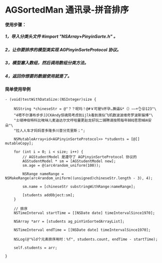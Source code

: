 # AGSortedMan 通讯录-拼音排序

#### 使用步骤：
##### 1，导入分类头文件 #import "NSArray+PinyinSorte.h" 。
##### 2，让你要排序的模型类实现 AGPinyinSorteProtocol 协议。
##### 3，模型塞入数组，然后调用数组分类方法。
##### 4，返回你想要的数据使用就是了。

#### 简单使用举例

```oc
- (void)testWithDataSize:(NSInteger)size {
    
    NSString *chineseStr = @"？？呢吗！@#￥可是%怀孕…撕逼&*（）——+👌😝123"\
    "4嗯不尔瀑布步步JJCKAndy惊魂局考虑到ijlk看到类似飞机数波波维奇罗波斯猫博"\
    "士啵神伯特科比唉味儿麦迪达尔文哼哈量更赵龙好玩二铺聘请按照每年BBQ思思NBA安朵"\
    "拉人人车才妈妈普多隆多川普分克里斯；";
    
    NSMutableArray<id<AGPinyinSorteProtocol>> *students = [@[] mutableCopy];
    
    for (int i = 0; i < size; i++) {
        // AGStudentModel 是遵守了 AGPinyinSorteProtocol 协议的
        AGStudentModel * sm = [AGStudentModel new];
        sm.age = @(arc4random_uniform(100));
        
        NSRange nameRange = NSMakeRange(arc4random_uniform((unsigned)chineseStr.length - 3), 4);
        
        sm.name = [chineseStr substringWithRange:nameRange];
        
        [students addObject:sm];
    }
    
    // 排序
    NSTimeInterval startTime = [[NSDate date] timeIntervalSince1970];
    
    NSArray *arr = [students ag_pinYinSortedArrayList];
    
    NSTimeInterval endTime = [[NSDate date] timeIntervalSince1970];
    
    NSLog(@"%ld个元素排序用时：%f", students.count, endTime - startTime);
    
    self.students = arr;
    
}

```
